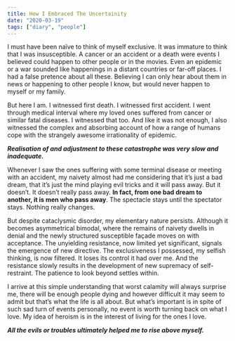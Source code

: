 ```yaml
---
title: How I Embraced The Uncertainity
date: "2020-03-19"
tags: ["diary", "people"]
---
```


I must have been naïve to think of myself exclusive. It was immature to think that I was insusceptible. A cancer or an accident or a death were events I believed could happen to other people or in the movies. Even an epidemic or a war sounded like happenings in a distant countries or far-off places. I had a false pretence about all these. Believing I can only hear about them in news or happening to other people I know, but would never happen to myself or my family. </br>

But here I am. I witnessed first death. I witnessed first accident. I went through medical interval where my loved ones suffered from cancer or similar fatal diseases. I witnessed that too. And like it was not enough, I also witnessed the complex and absorbing account of how a range of humans cope with the strangely awesome irrationality of epidemic. </br>

**_Realisation of and adjustment to these catastrophe was very slow and inadequate._** </br>

Whenever I saw the ones suffering with some terminal disease or meeting with an accident, my naivety almost had me considering that it’s just a bad dream, that it’s just the mind playing evil tricks and it will pass away. But it doesn’t. It doesn’t really pass away. **In fact, from one bad dream to another, it is men who pass away**. The spectacle stays until the spectator stays. Nothing really changes. </br>

But despite cataclysmic disorder, my elementary nature persists. Although it becomes asymmetrical bimodal, where the remains of naivety dwells in denial and the newly structured susceptible façade moves on with acceptance. The unyielding resistance, now limited yet significant, signals the emergence of new directive. The exclusiveness I possessed, my selfish thinking, is now filtered. It loses its control it had over me. And the resistance slowly results in the development of new supremacy of self-restraint. The patience to look beyond settles within. </br>

I arrive at this simple understanding that worst calamity will always surprise me, there will be enough people dying and however difficult it may seem to admit but that’s what the life is all about. But what’s important is in spite of such sad turn of events personally, no event is worth turning back on what I love. My idea of heroism is in the interest of living for the ones I love. </br>

**_All the evils or troubles ultimately helped me to rise above myself._**
